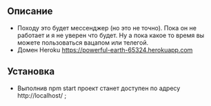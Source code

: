## Описание

- Походу это будет мессенджер (но это не точно). Пока он не работает и я не уверен что будет. Ну а пока какое то время вы можете пользоваться вацапом или телегой. 
- Домен Heroku https://powerful-earth-65324.herokuapp.com

## Установка

- Выполнив npm start проект станет доступен по адресу http://localhost/ ;
